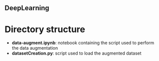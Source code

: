 ## DeepLearning

# Directory structure
 - **data-augment.ipynb**: notebook containing the script used to perform the data augmentation
 - **datasetCreation.py**: script used to load the augmented dataset 